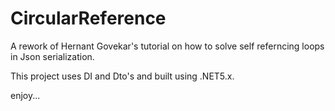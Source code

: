 # CircularReference

A rework of Hernant Govekar's tutorial on how to solve self referncing loops in Json serialization.

This project uses DI and Dto's and built using .NET5.x.

enjoy...
